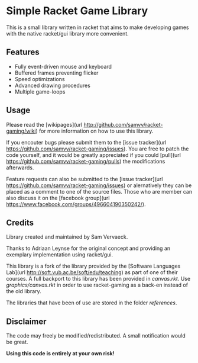 
Simple Racket Game Library
==========================

This is a small library written in racket that aims to make developing
games with the native racket/gui library more convenient.

## Features ##

 - Fully event-driven mouse and keyboard
 - Buffered frames preventing flicker
 - Speed optimizations
 - Advanced drawing procedures
 - Multiple game-loops

## Usage ##

Please read the [wikipages](url http://github.com/samvv/racket-gaming/wiki)
for more information on how to use this library.

If you encouter bugs please submit them to the [issue tracker](url https://github.com/samvv/racket-gaming/issues).
You are free to patch the code yourself, and it would be greatly appreciated if you could
[pull](url https://github.com/samvv/racket-gaming/pulls) the modifications afterwards.

Feature requests can also be submitted to the [issue tracker](url https://github.com/samvv/racket-gaming/issues)
or alernatively they can be placed as a comment to one of the source files. Those who are
member can also discuss it on the [facebook group](url https://www.facebook.com/groups/496604190350242/).

## Credits ##

Library created and maintained by Sam Vervaeck.

Thanks to Adriaan Leynse for the original concept and
providing an exemplary implementation using racket/gui.

This library is a fork of the library provided by the
[Software Languages Lab](url http://soft.vub.ac.be/soft/edu/teaching) as
part of one of their courses. A full backport to this library
has been provided in *canvas.rkt*. Use *graphics/canvas.rkt*  in
order to use racket-gaming as a back-en instead of the old library.
 
The libraries that have been of use are stored in the folder *references*.

## Disclaimer ##

The code may freely be modified/redistributed. A small notification would be great.

**Using this code is entirely at your own risk!**
